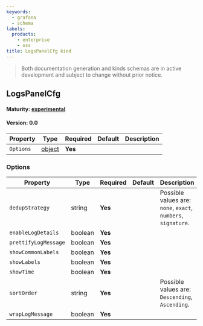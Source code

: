 ```yaml
---
keywords:
  - grafana
  - schema
labels:
  products:
    - enterprise
    - oss
title: LogsPanelCfg kind
---
```


> Both documentation generation and kinds schemas are in active development and subject to change without prior notice.

## LogsPanelCfg

#### Maturity: [experimental](../../../maturity/#experimental)

#### Version: 0.0

| Property  | Type               | Required | Default | Description |
| --------- | ------------------ | -------- | ------- | ----------- |
| `Options` | [object](#options) | **Yes**  |         |             |

### Options

| Property             | Type    | Required | Default | Description                                                   |
| -------------------- | ------- | -------- | ------- | ------------------------------------------------------------- |
| `dedupStrategy`      | string  | **Yes**  |         | Possible values are: `none`, `exact`, `numbers`, `signature`. |
| `enableLogDetails`   | boolean | **Yes**  |         |                                                               |
| `prettifyLogMessage` | boolean | **Yes**  |         |                                                               |
| `showCommonLabels`   | boolean | **Yes**  |         |                                                               |
| `showLabels`         | boolean | **Yes**  |         |                                                               |
| `showTime`           | boolean | **Yes**  |         |                                                               |
| `sortOrder`          | string  | **Yes**  |         | Possible values are: `Descending`, `Ascending`.               |
| `wrapLogMessage`     | boolean | **Yes**  |         |                                                               |
